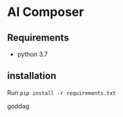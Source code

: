 # AI Composer

## Requirements
* python 3.7

## installation
Run `pip install -r requirements.txt`

goddag